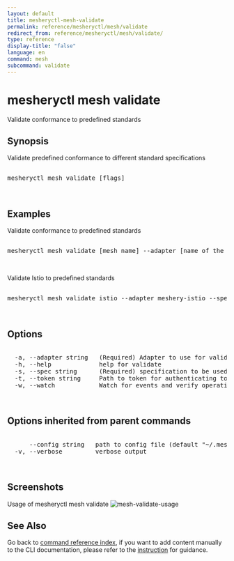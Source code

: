 ```yaml
---
layout: default
title: mesheryctl-mesh-validate
permalink: reference/mesheryctl/mesh/validate
redirect_from: reference/mesheryctl/mesh/validate/
type: reference
display-title: "false"
language: en
command: mesh
subcommand: validate
---
```


# mesheryctl mesh validate

Validate conformance to predefined standards

## Synopsis

Validate predefined conformance to different standard specifications
<pre class='codeblock-pre'>
<div class='codeblock'>
mesheryctl mesh validate [flags]

</div>
</pre> 

## Examples

Validate conformance to predefined standards
<pre class='codeblock-pre'>
<div class='codeblock'>
mesheryctl mesh validate [mesh name] --adapter [name of the adapter] --tokenPath [path to token for authentication] --spec [specification to be used for conformance test] --namespace [namespace to be used]

</div>
</pre> 

Validate Istio to predefined standards
<pre class='codeblock-pre'>
<div class='codeblock'>
mesheryctl mesh validate istio --adapter meshery-istio --spec smi

</div>
</pre> 

## Options

<pre class='codeblock-pre'>
<div class='codeblock'>
  -a, --adapter string   (Required) Adapter to use for validation (default "meshery-nsm")
  -h, --help             help for validate
  -s, --spec string      (Required) specification to be used for conformance test (smi/istio-vet) (default "smi")
  -t, --token string     Path to token for authenticating to Meshery API
  -w, --watch            Watch for events and verify operation (in beta testing)

</div>
</pre>

## Options inherited from parent commands

<pre class='codeblock-pre'>
<div class='codeblock'>
      --config string   path to config file (default "~/.meshery/config.yaml")
  -v, --verbose         verbose output

</div>
</pre>

## Screenshots

Usage of mesheryctl mesh validate
![mesh-validate-usage](/assets/img/mesheryctl/mesh-validate.png)

## See Also

Go back to [command reference index](/reference/mesheryctl/), if you want to add content manually to the CLI documentation, please refer to the [instruction](/project/contributing/contributing-cli#preserving-manually-added-documentation) for guidance.

